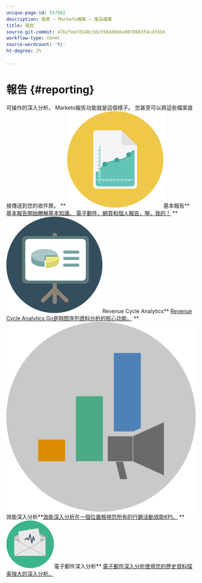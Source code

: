 ```yaml
---
unique-page-id: 557082
description: 報表 — Marketo檔案 — 產品檔案
title: 報告
source-git-commit: 47b2fee7d146c3dc558d4bbb10070683f4cdfd3d
workflow-type: tm+mt
source-wordcount: '91'
ht-degree: 2%

---
```



# 報告 {#reporting}

可操作的深入分析。 Marketo報告功能就是這個樣子。 您甚至可以將這些檔案直接傳送到您的收件匣。
** ![基本報告](assets/documents-bookmarks-17.png)基本報告** [基本報告開始瞭解基本知識。 電子郵件、網頁和個人報告，喔，我的！](https://docs.marketo.com/display/DOCS/Basic+Reporting)     ** ![Revenue Cycle Analytics](assets/seo-08.png)Revenue Cycle Analytics** [Revenue Cycle Analytics Go是時間序列資料分析的核心功能。](https://docs.marketo.com/display/DOCS/Revenue+Cycle+Analytics)     ** ![效能深入分析](assets/mpi-for-docs-2x.png)效能深入分析**[效能深入分析在一個位置檢視您所有的行銷活動效能KPI。](https://docs.marketo.com/display/DOCS/Marketing+Performance+Insights)     ** ![電子郵件深入分析](assets/email-insights.png)電子郵件深入分析** [電子郵件深入分析使用您的歷史資料探索強大的深入分析。](https://docs.marketo.com/display/DOCS/Email+Insights)